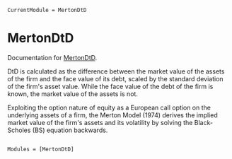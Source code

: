 ```@meta
CurrentModule = MertonDtD
```

# MertonDtD

Documentation for [MertonDtD](https://github.com/MertonDtD.jl).

DtD is calculated as the difference between the market value of the assets of the firm and the face value of its debt, scaled by the standard deviation of the firm's asset value. While the face value of the debt of the firm is known, the market value of the assets is not.

Exploiting the option nature of equity as a European call option on the underlying assets of a firm, the Merton Model (1974) derives the implied market value of the firm's assets and its volatility by solving the Black-Scholes (BS) equation backwards.          


```@index
```

```@autodocs
Modules = [MertonDtD]
```
